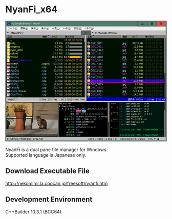 # NyanFi_x64

![Screenshot](screenshot.png)

NyanFi is a dual pane file manager for Windows.  
Supported language is Japanese only.  

## Download Executable File
http://nekomimi.la.coocan.jp/freesoft/nyanfi.htm  

## Development Environment
C++Builder 10.3.1 (BCC64)
